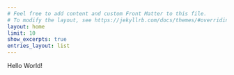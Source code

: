 ```yaml
---
# Feel free to add content and custom Front Matter to this file.
# To modify the layout, see https://jekyllrb.com/docs/themes/#overriding-theme-defaults
layout: home
limit: 10
show_excerpts: true
entries_layout: list
---
```


Hello World!